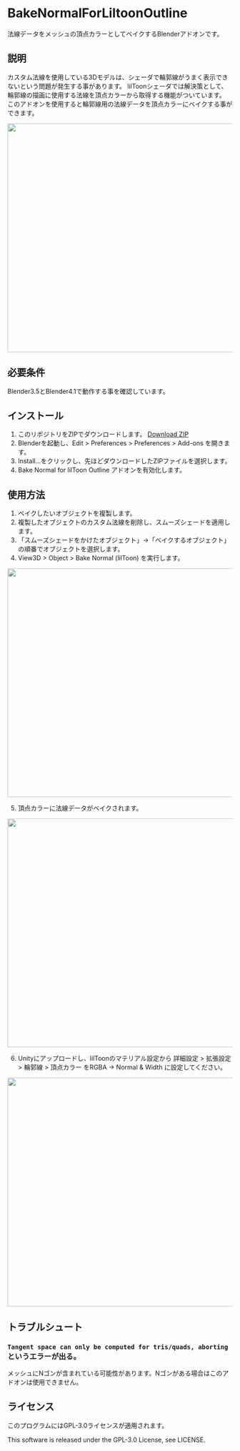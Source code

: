 # BakeNormalForLiltoonOutline

法線データをメッシュの頂点カラーとしてベイクするBlenderアドオンです。

## 説明
カスタム法線を使用している3Dモデルは、シェーダで輪郭線がうまく表示できないという問題が発生する事があります。
lilToonシェーダでは解決策として、輪郭線の描画に使用する法線を頂点カラーから取得する機能がついています。
このアドオンを使用すると輪郭線用の法線データを頂点カラーにベイクする事ができます。

<img src="https://github.com/nukora/BakeNormalForLiltoonOutline/assets/15606184/303a16ac-7e79-4fac-837c-2d1bfbb03f00" width="512px">

## 必要条件
Blender3.5とBlender4.1で動作する事を確認しています。

## インストール
1. このリポジトリをZIPでダウンロードします。
  [Download ZIP](https://github.com/nukora/BakeNormalForLiltoonOutline/archive/refs/heads/main.zip)
2. Blenderを起動し、Edit > Preferences > Preferences > Add-ons を開きます。
3. Install...をクリックし、先ほどダウンロードしたZIPファイルを選択します。
4. Bake Normal for lilToon Outline アドオンを有効化します。

## 使用方法
1. ベイクしたいオブジェクトを複製します。
2. 複製したオブジェクトのカスタム法線を削除し、スムーズシェードを適用します。
3. 「スムーズシェードをかけたオブジェクト」→「ベイクするオブジェクト」の順番でオブジェクトを選択します。
4. View3D > Object > Bake Normal (lilToon) を実行します。
   
<img src="https://github.com/nukora/BakeNormalForLiltoonOutline/assets/15606184/2f65ae76-7af7-4405-953f-45d32d0cfe17" width="512px">
 
5. 頂点カラーに法線データがベイクされます。

<img src="https://github.com/nukora/BakeNormalForLiltoonOutline/assets/15606184/9bb7e301-e8f4-42cc-bbf1-f44e7197051a" width="512px">

6. Unityにアップロードし、lilToonのマテリアル設定から 詳細設定 > 拡張設定 > 輪郭線 > 頂点カラー をRGBA -> Normal & Width に設定してください。

<img src="https://github.com/nukora/BakeNormalForLiltoonOutline/assets/15606184/ab16e254-cb63-4e30-993c-e64d10e660fa" width="512px">

## トラブルシュート
### `Tangent space can only be computed for tris/quads, aborting` というエラーが出る。
メッシュにNゴンが含まれている可能性があります。Nゴンがある場合はこのアドオンは使用できません。

## ライセンス
このプログラムにはGPL-3.0ライセンスが適用されます。

This software is released under the GPL-3.0 License, see LICENSE.
